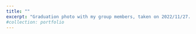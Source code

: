 ```yaml
---
title: ""
excerpt: "Graduation photo with my group members, taken on 2022/11/27. <br/><img src='/images/2.jpg'>"
#collection: portfolio
---
```

